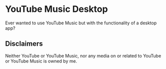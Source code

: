 # YouTube Music Desktop
Ever wanted to use YouTube Music but with the functionality of a desktop app?

## Disclaimers

Neither YouTube or YouTube Music, nor any media on or related to YouTube or YouTube Music is owned by me.
